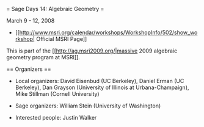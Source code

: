 = Sage Days 14: Algebraic Geometry =

March 9 - 12, 2008

 * [[http://www.msri.org/calendar/workshops/WorkshopInfo/502/show_workshop| Official MSRI Page]]

This is part of the [[http://ag.msri2009.org/|massive 2009 algebraic geometry program at MSRI]].

== Organizers ==

 * Local organizers: David Eisenbud (UC Berkeley), Daniel Erman (UC Berkeley), Dan Grayson (University of Illinois at Urbana-Champaign), Mike Stillman (Cornell University)

 * Sage organizers: William Stein (University of Washington)

 * Interested people: Justin Walker
